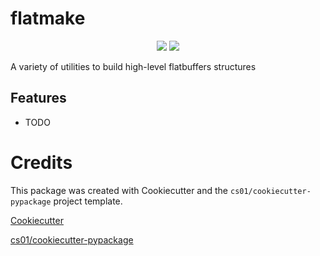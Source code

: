 # flatmake
<p align="center">

<a href="https://pypi.python.org/pypi/flatmake">
<img src="https://img.shields.io/pypi/v/flatmake.svg" /></a>
<a href="https://travis-ci.org/dweemx/flatmake"><img src="https://travis-ci.org/dweemx/flatmake.svg?branch=master" /></a>
</p>
A variety of utilities to build high-level flatbuffers structures

## Features
-   TODO

# Credits
This package was created with Cookiecutter and the `cs01/cookiecutter-pypackage` project template.

[Cookiecutter](https://github.com/audreyr/cookiecutter)

[cs01/cookiecutter-pypackage](https://github.com/cs01/cookiecutter-pypackage)
